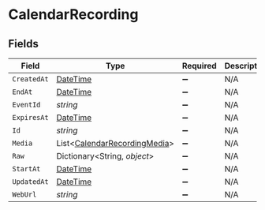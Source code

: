 # CalendarRecording


## Fields

| Field                                                                                 | Type                                                                                  | Required                                                                              | Description                                                                           |
| ------------------------------------------------------------------------------------- | ------------------------------------------------------------------------------------- | ------------------------------------------------------------------------------------- | ------------------------------------------------------------------------------------- |
| `CreatedAt`                                                                           | [DateTime](https://learn.microsoft.com/en-us/dotnet/api/system.datetime?view=net-5.0) | :heavy_minus_sign:                                                                    | N/A                                                                                   |
| `EndAt`                                                                               | [DateTime](https://learn.microsoft.com/en-us/dotnet/api/system.datetime?view=net-5.0) | :heavy_minus_sign:                                                                    | N/A                                                                                   |
| `EventId`                                                                             | *string*                                                                              | :heavy_minus_sign:                                                                    | N/A                                                                                   |
| `ExpiresAt`                                                                           | [DateTime](https://learn.microsoft.com/en-us/dotnet/api/system.datetime?view=net-5.0) | :heavy_minus_sign:                                                                    | N/A                                                                                   |
| `Id`                                                                                  | *string*                                                                              | :heavy_minus_sign:                                                                    | N/A                                                                                   |
| `Media`                                                                               | List<[CalendarRecordingMedia](../../Models/Components/CalendarRecordingMedia.md)>     | :heavy_minus_sign:                                                                    | N/A                                                                                   |
| `Raw`                                                                                 | Dictionary<String, *object*>                                                          | :heavy_minus_sign:                                                                    | N/A                                                                                   |
| `StartAt`                                                                             | [DateTime](https://learn.microsoft.com/en-us/dotnet/api/system.datetime?view=net-5.0) | :heavy_minus_sign:                                                                    | N/A                                                                                   |
| `UpdatedAt`                                                                           | [DateTime](https://learn.microsoft.com/en-us/dotnet/api/system.datetime?view=net-5.0) | :heavy_minus_sign:                                                                    | N/A                                                                                   |
| `WebUrl`                                                                              | *string*                                                                              | :heavy_minus_sign:                                                                    | N/A                                                                                   |
